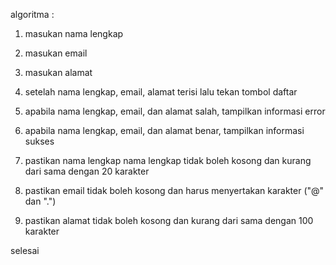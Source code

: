 algoritma :

1. masukan nama lengkap

2. masukan email

3. masukan alamat

4. setelah nama lengkap, email, alamat terisi lalu tekan tombol daftar

5. apabila nama lengkap, email, dan alamat salah, tampilkan informasi error

6. apabila nama lengkap, email, dan alamat benar, tampilkan informasi sukses

7. pastikan nama lengkap nama lengkap tidak boleh kosong dan kurang dari sama dengan 20 karakter

8. pastikan email tidak boleh kosong dan harus menyertakan karakter ("@" dan ".")
 
10. pastikan alamat tidak boleh kosong dan kurang dari sama dengan 100 karakter

selesai
